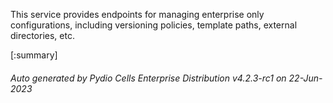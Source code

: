 






This service provides endpoints for managing enterprise only configurations, including versioning policies, template paths, external directories, etc.

[:summary]

###### Auto generated by Pydio Cells Enterprise Distribution v4.2.3-rc1 on 22-Jun-2023

